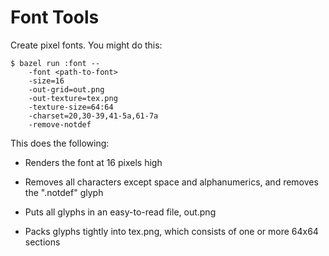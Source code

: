 # Font Tools

Create pixel fonts. You might do this:

    $ bazel run :font --
        -font <path-to-font>
        -size=16
        -out-grid=out.png
        -out-texture=tex.png
        -texture-size=64:64
        -charset=20,30-39,41-5a,61-7a
        -remove-notdef

This does the following:

- Renders the font at 16 pixels high

- Removes all characters except space and alphanumerics, and removes the ".notdef" glyph

- Puts all glyphs in an easy-to-read file, out.png

- Packs glyphs tightly into tex.png, which consists of one or more 64x64 sections
